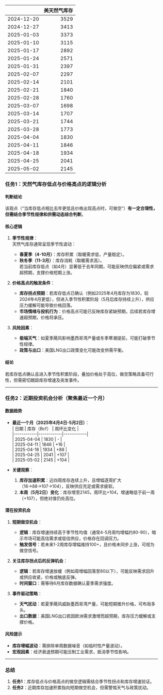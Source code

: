 |            |   美天然气库存 |
|:-----------|---------------:|
| 2024-12-20 |           3529 |
| 2024-12-27 |           3413 |
| 2025-01-03 |           3373 |
| 2025-01-10 |           3115 |
| 2025-01-17 |           2892 |
| 2025-01-24 |           2571 |
| 2025-01-31 |           2397 |
| 2025-02-07 |           2297 |
| 2025-02-14 |           2101 |
| 2025-02-21 |           1840 |
| 2025-02-28 |           1760 |
| 2025-03-07 |           1698 |
| 2025-03-14 |           1707 |
| 2025-03-21 |           1744 |
| 2025-03-28 |           1773 |
| 2025-04-04 |           1830 |
| 2025-04-11 |           1846 |
| 2025-04-18 |           1934 |
| 2025-04-25 |           2041 |
| 2025-05-02 |           2145 |



### 任务1：天然气库存低点与价格高点的逻辑分析

#### 判断结论  
该观点（“当库存低点相比去年更低且价格出现高点时，可做空”）**有一定合理性，但需结合季节性规律和供需动态综合判断**。

#### 核心逻辑  
1. **季节性规律**：  
   天然气库存通常呈现季节性波动：  
   - **春夏季（4-10月）**：库存积累（取暖需求低，产量稳定）。  
   - **秋冬季（11-3月）**：库存消耗（取暖需求高）。  
   若当前库存低点（如4月）显著低于去年同期，可能反映供应偏紧或需求超预期，支撑价格短期上涨。  

2. **价格高点的触发条件**：  
   - **库存拐点预期**：若库存低点已确认（例如2025年4月库存为1830，较2024年4月更低），但进入季节性积累阶段（5月后库存持续上升），供应压力缓解可能导致价格回落。  
   - **市场情绪与投机行为**：价格高点可能已反映库存紧缺预期，后续若库存增速超预期，价格将承压。

3. **风险因素**：  
   - **极端天气**：如夏季飓风影响墨西哥湾产量或冬季寒潮提前，可能打破季节性规律。  
   - **政策与出口**：美国LNG出口政策变化可能改变供需平衡。

#### 结论  
若库存低点确认且进入季节性积累阶段，叠加价格处于高位，做空策略具备可行性，但需密切跟踪库存增速及突发事件。

---

### 任务2：近期投资机会分析（聚焦最近一个月）

#### 数据趋势  
- **最近一个月（2025年4月4日-5月2日）**：  
  | 日期       | 库存（Bcf） | 周环比变化 |  
  |------------|------------|------------|  
  | 2025-04-04 | 1830       | -          |  
  | 2025-04-11 | 1846       | +16        |  
  | 2025-04-18 | 1934       | +88        |  
  | 2025-04-25 | 2041       | +107       |  
  | 2025-05-02 | 2145       | +104       |  

- **关键观察**：  
  1. **库存加速积累**：近四周库存连续上升，且增幅逐周扩大（16→88→107→104），反映供应充足或需求疲软。  
  2. **本周（5月2日）变化**：库存增至2145，周环比+104，增速略低于前一周（+107），但绝对值仍处高位。

#### 潜在投资机会  
1. **短期做空机会**：  
   - **逻辑**：库存增速持续高于季节性均值（通常4-5月周均增幅约80-90），暗示市场可能高估需求或低估供应，价格存在回调压力。  
   - **触发信号**：若未来1-2周库存增幅维持100+，且价格未同步上涨，可视为做空信号。  

2. **关注库存拐点后的反弹机会**：  
   - **逻辑**：若库存增速放缓（例如周增幅回落至80以下），可能反映需求回升或供应收紧，价格或触底反弹。  
   - **时间窗口**：需等待6月库存数据确认夏季需求强度。  

3. **事件驱动策略**：  
   - **天气扰动**：若夏季飓风威胁墨西哥湾产量，可能短期推升价格，可布局多头。  
   - **出口数据**：美国LNG出口若因欧洲需求激增而超预期，库存压力缓解或支撑价格。

#### 风险提示  
- **库存增幅波动**：需排除单周数据噪音（如临时性产量波动）。  
- **宏观因素**：经济衰退预期可能压制工业需求，抵消季节性影响。  

---

### 总结  
1. **任务1**：库存低点与价格高点的做空逻辑需结合季节性拐点和库存增速验证。  
2. **任务2**：近期库存加速积累指向短期做空机会，但需警惕天气与政策扰动。